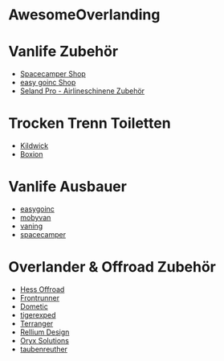# AwesomeOverlanding

# Vanlife Zubehör

* [Spacecamper Shop]()
* [easy goinc Shop]()
* [Seland Pro - Airlineschinene Zubehör](https://sealand-pro.de)

# Trocken Trenn Toiletten
* [Kildwick](https://www.kildwick.com)
* [Boxion](https://en.boxio-shop.de)

# Vanlife Ausbauer

* [easygoinc](https://easygoinc.com)
* [mobyvan](https://www.mobyvan.de)
* [vaning](https://vaning.de)
* [spacecamper](https://www.spacecamper.de)


# Overlander & Offroad Zubehör

* [Hess Offroad]()
* [Frontrunner](https://www.frontrunneroutfitters.com)
* [Dometic](https://www.dometic.com/de-de/outdoor)
* [tigerexped](https://www.tigerexped.de)
* [Terranger](https://www.terranger.de)
* [Rellium Design](https://relleum.design)
* [Oryx Solutions](https://www.oryxsolutions.de)
* [taubenreuther](https://www.offroad24.de)
